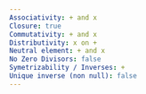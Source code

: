 ```yaml
---
Associativity: + and x
Closure: true
Commutativity: + and x
Distributivity: x on +
Neutral element: + and x
No Zero Divisors: false
Symetrizability / Inverses: +
Unique inverse (non null): false
---
```

